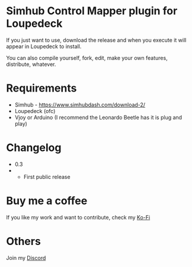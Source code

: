 # Simhub Control Mapper plugin for Loupedeck
If you just want to use, download the release and when you execute it will appear in Loupedeck to install.

You can also compile yourself, fork, edit, make your own features, distribute, whatever.

# Requirements
* Simhub - https://www.simhubdash.com/download-2/
* Loupedeck (ofc)
* Vjoy or Arduino (I recommend the Leonardo Beetle has it is plug and play)

# Changelog
* 0.3
* * First public release

# Buy me a coffee
If you like my work and want to contribute, check my [Ko-Fi](https://ko-fi.com/anjo2)

# Others
Join my [Discord](https://discord.anjo2.com)
